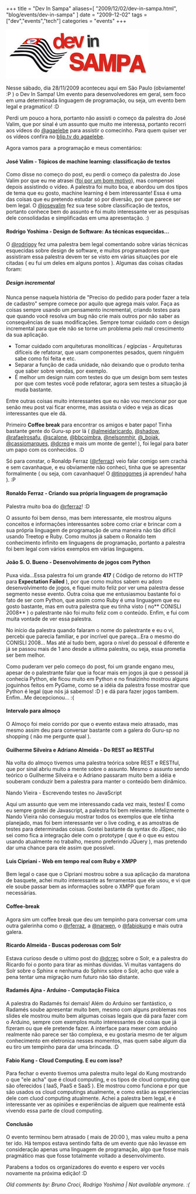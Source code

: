 +++
title = "Dev In Sampa"
aliases=[
  "2009/12/02/dev-in-sampa.html",
  "blog/events/dev-in-sampa"
]
date = "2009-12-02"
tags = ["dev","events","tech"]
categories = "events"
+++

[![Imagem com o logo do DevInSampa](/images/posts/dev_in_sampa.jpg "Logo do DevInSampa")](/images/posts/dev_in_sampa.jpg "")

Nesse sábado, dia 28/11/2009 aconteceu aqui em São Paulo (obviamente!
:P ) o Dev In Sampa! Um evento para desenvolvedores em geral, sem foco
em uma determinada linguagem de programação, ou seja, um evento bem
legal e pragmatico! :D

Perdi um pouco a hora, portanto não assisti o começo da palestra do
José Valim, que por sinal é um assunto que muito me interessa,
portanto recorri aos vídeos do
[@agaelebe](http://twitter.com/agaelebe "Hugo Borges") para assistir o
comecinho. Para quem quiser ver os vídeos confira no
[blip.tv do agaelebe](http://agaelebe.blip.tv/ "Blip Tv do agaelebe").

Agora vamos para  a programação e meus comentários:

#### José Valim - Tópicos de machine learning: classificação de textos

Como disse no começo do post, eu <span>perd</span>i o começo da
palestra do Jose Valim por que eu me atrasei
([foi por um bom motivo](http://pothix.com/blog/music/show-do-acdc
"Show do ACDC")), mas compensei depois assistindo o vídeo.  A palestra
foi muito boa, e abordou um dos tipos de tema que eu gosto, machine
learning é bem interessante! Essa é uma das coisas que eu pretendo
estudar só por diversão, por que parece ser bem legal.  O
[@josevalim](http://twitter.com/josevalim "José Valim") fez sua tese
sobre classificação de textos, portanto conhece bem do assunto e foi
muito interessante ver as pesquisas dele consolidadas e simplificadas
em uma apresentação. :)

#### Rodrigo Yoshima - Design de Software: As técnicas esquecidas...

O [@rodrigoy](http://twitter.com/rodrigoy "Rodrigo Yoshima") fez uma palestra bem legal comentando sobre várias técnicas esquecidas sobre design de software, e muitos programadores que assistiram essa palestra devem ter se visto em várias situações por ele citadas ( eu fui um deles em alguns pontos ). Algumas das coisas citadas foram:

##### Design incremental

Nunca pense naquela história de "Preciso do pedido para poder fazer a
tela de cadastro" sempre comece por aquilo que agrega mais valor.
Faça as coisas sempre usando um pensamento incremental, criando testes
para que quando você resolva um bug não crie mais outros por não saber
as consequências de suas modificações.  Sempre tomar cuidado com o
design incremental para que ele não se torne um problema pelo mal
crescimento da sua aplicação.

* Tomar cuidado com arquiteturas monolíticas / egípcias - Arquiteturas difíceis de refatorar, que usam componentes pesados, quem ninguém sabe como foi feita e etc.
* Separar a função de cada unidade, não deixando que o produto tenha que saber sobre vendas, por exemplo.
* É melhor um design ruim com testes do que um design bom sem testes por que com testes você pode refatorar, agora sem testes a situação já muda bastante.

Entre outras coisas muito interessantes que eu não vou mencionar por
que senão meu post vai ficar enorme, mas assista o vídeo e veja as
dicas interessantes que ele dá.

Primeiro **Coffee break** para encontrar os amigos e bater papo! Tinha
bastante gente do Guru-sp por lá (
[@almeidaricardo](http://twitter.com/almeidaricardo "Ricardo
Almeida"), [@shadow](http://twitter.com/shadow11 "Ricardo Yasuda"),
[@rafaelrosafu](http://twitter.com/rafaelrosafu "Rafael Rosa"),
[@scalone](http://twitter.com/scalone "Thiago Scalone"),
[@bbcoimbra](http://twitter.com/bbcoimbra "bbcoimbra é o caramba! Esse
é o sceadugenga"), [@nelsonmhjr](http://twitter.com/nelsonmhjr
"Nelson"), [@_bojak](http://twitter.com/_bojak "Altair"),
[@cassiomarques](http://twitter.com/cassiomarques "Cassio Marques"),
[@dcreq](http://twitter.com/dcreq "Diego Carrion") e mais um monte de
gente! ), foi legal para bater um papo com os conhecidos. :D

Só para constar, o Ronaldp Ferraz
([@rferraz](http://twitter.com/rferraz "Ronaldo Ferraz")) veio falar
comigo sem crachá e sem cavanhaque, e eu obviamente não conheci, tinha
que se apresentar formalmente ( ou seja, com cavanhaque! O
[@tinogomes](http://twitter.com/tinogomes "") já aprendeu! haha ). :P


#### Ronaldo Ferraz - Criando sua própria linguagem de programação

Palestra muito boa do [@rferraz](http://twitter.com/rferraz "Ronaldo Ferraz")! :D

O assunto foi bem denso, mas bem interessante, ele mostrou alguns
conceitos e informações interessantes sobre como criar e brincar com a
sua própria linguagem de programação de uma maneira não tão difícil
usando Treetop e Ruby.  Como muitos já sabem o Ronaldo tem
conhecimento infinito em linguagens de programação, portanto a
palestra foi bem legal com vários exemplos em várias linguagens.

#### João S. O. Bueno - Desenvolvimento de jogos com Python

Puxa vida...Essa palestra foi um grande **417** ( Código de retorno do
HTTP para **Expectation Failed** ), por que como muitos sabem eu adoro
desenvolvimento de jogos, e fiquei muito feliz por ver uma palestra
desse segmento nesse evento. Outra coisa que me entusiasmou bastante
foi o fato de ser com Python, que assim como Ruby é uma linguagem que
eu gosto bastante, mas em outra palestra que eu tinha visto ( no**
CONISLI 2008** ) o palestrante não foi muito feliz com o
conteúdo. Enfim, e fui com muita vontade de ver essa palestra.

No início da palestra quando falaram o nome do palestrante e eu o vi,
percebi que parecia familiar, e por incrível que pareça...Era o mesmo
do CONISLI 2008... Mas até aí tudo bem, agora o nível do pessoal é
diferente e já se passou mais de 1 ano desde a ultima palestra, ou
seja, essa prometia ser bem melhor.

Como puderam ver pelo começo do post, foi um grande engano meu, apesar
de o palestrante falar que ia focar mais em jogos já que o pessoal já
conhecia Python, ele ficou muito em Python e no finalzinho mostrou
alguns joguinhos feitos em PyGame, como se a idéia da palestra fosse
mostrar que Python é legal (que nós já sabemos! :D ) e dá para fazer
jogos tambem.  Enfim...Me decepcionou... :(

#### Intervalo para almoço

O Almoço foi meio corrido por que o evento estava meio atrasado, mas
mesmo assim deu para conversar bastante com a galera do Guru-sp no
shopping ( não me pergunte qual ).

#### Guilherme Silveira e Adriano Almeida - Do REST ao RESTFul

Na volta do almoço tivemos uma palestra teórica sobre REST e RESTful,
que por sinal abriu muito a mente sobre o assunto. Mesmo o assunto
sendo teórico o Guilherme Silveira e o Adriano passaram muito bem a
idéia e souberam conduzir bem a palestra para manter o conteúdo bem
dinâmico.

Nando Vieira - Escrevendo testes no JavaScript

Aqui um assunto que vem me interessando cada vez mais, testes! E como
eu sempre gostei de Javascript, a palestra foi bem relevante.
Infelizmente o Nando Vieira não conseguiu mostrar todos os exemplos
que ele tinha planejado, mas foi bem interessante ver o live coding, e
as amostras de testes para determinadas coisas.  Gostei bastante da
syntax do JSpec, não sei como fica a integração dele com o prototype (
que é o que eu estou usando atualmente no trabalho, mesmo preferindo
JQuery ), mas pretendo dar uma chance para ele assim que possível.

#### Luis Cipriani - Web em tempo real com Ruby e XMPP

Bem legal o case que o Cipriani mostrou sobre a sua aplicação da
maratona de basquete, achei muito interessante as ferramentas que ele
usou, e vi que ele soube passar bem as informações sobre o XMPP que
foram necessárias.

#### Coffee-break

Agora sim um coffee break que deu um tempinho para conversar com uma
outra galerinha como o [@rferraz](http://twitter.com/rferraz "Ronaldo
Ferraz"), a [@narwen](http://twitter.com/narwen "Thais Camilo"), o
[@fabiokung](http://twitter.com/fabiokung "Fabio Kung") e mais outra
galera.

#### Ricardo Almeida - Buscas poderosas com Solr

Estava curioso desde o ultimo post do [@dcrec](http://twitter.com/dcreq "Diego Carrion") sobre o Solr, e a palestra do Ricardo foi o ponto para tirar as minhas dúvidas.
Vi muitas vantagens do Solr sobre o Sphinx e nenhuma do Sphinx sobre o Solr, acho que vale a pena tentar uma migração num futuro não tão distante.

#### Radamés Ajna - Arduino - Computação Física

A palestra do Radamés foi demais! Além do Arduino ser fantástico, o
Radamés soube apresentar muito bem, mesmo com alguns problemas nos
slides ele mostrou muito bem algumas coisas legais que dá para fazer
com o Arduino, sempre com exemplos muito interessantes de coisas que
já fizeram ou que ele pretende fazer.  A interface para mexer com
arduino realmente não parece ser tão complexa, e eu gostaria mesmo de
ter algum conhecimento em eletronica nesses momentos, mas quem sabe
algum dia eu tiro um tempinho para dar uma brincada. :D

#### Fabio Kung - Cloud Computing. E eu com isso?

Para fechar o evento tivemos uma palestra muito legal do Kung
mostrando o que "ele acha" que é cloud computing, e os tipos de cloud
computing que são oferecidos ( IaaS, PaaS e SaaS ).  Ele mostrou como
funciona e por que são usados os cloud computings atualmente, e como
estão as experiencias dele com cluod computing atualmente. Achei a
palestra bem legal, e é interessante ver as opiniões e experiências de
alguem que realmente está vivendo essa parte de cloud computing.

#### Conclusão

O evento terminou bem atrasado ( mais de 20:00 ), mas valeu muito a
pena ter ido. Há tempos estava sentindo falta de um evento que não
levasse em consideração apenas uma linguagem de programação, algo que
fosse mais pragmático mas que fosse totalmente voltado a
desenvolvimento.

Parabens a todos os organizadores do evento e espero ver vocês
novamente na próxima edição! :D



_Old comments by: Bruno Croci, Rodrigo Yoshima | Not available anymore. :(_
